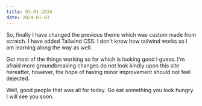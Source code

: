 ```yaml
---
title: 03-01-2024
date: 2024-01-03
---
```

So, finally I have changed the previous theme which was custom made from scratch. I have added Tailwind CSS. I don't know how tailwind works so I am learning along the way as well. 

Got most of the things working so far which is looking good I guess. I'm afraid more groundbreaking changes do not look kindly upon this site hereafter, however, the hope of having minor improvement should not feel dejected. 

Well, good people that was all for today. Go eat something you look hungry. I will see you soon. 
